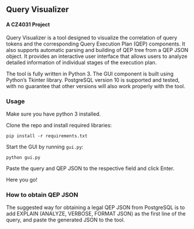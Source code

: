## Query Visualizer
#### A CZ4031 Project

Query Visualizer is a tool designed to visualize the correlation of query tokens and the corresponding Query Execution Plan (QEP) components. It also supports automatic parsing and building of QEP tree from a QEP JSON object. It provides an interactive user interface that allows users to analyze detailed information of individual stages of the execution plan.
 
The tool is fully written in Python 3. The GUI component is built using Python’s Tkinter library. PostgreSQL version 10 is supported and tested, with no guarantee that other versions will also work properly with the tool.

### Usage
Make sure you have python 3 installed.

Clone the repo and install required libraries:

`pip install -r requirements.txt`

Start the GUI by running `gui.py`:

`python gui.py`

Paste the query and QEP JSON to the respective field and click Enter.

Here you go!

### How to obtain QEP JSON
The suggested way for obtaining a legal QEP JSON from PostgreSQL is to add EXPLAIN (ANALYZE, VERBOSE, FORMAT JSON) as the first line of the query, and paste the generated JSON to the tool.
